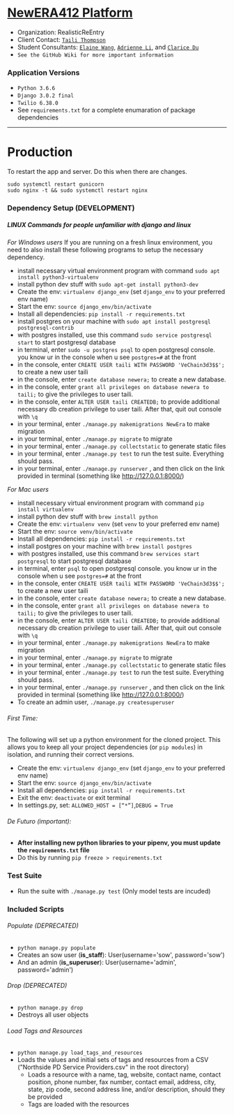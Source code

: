 # <a href="http://newera412.com/" target="_blank">NewERA412 Platform</a>

* Organization: RealisticReEntry
* Client Contact: <a href="mailto:bvbaseball42@gmail.com">`Taili Thompson`</a>
* Student Consultants: <a href="https://github.com/elainewangg">`Elaine Wang`</a>, <a href="https://github.com/adrienneli104">`Adrienne Li`</a>, and <a href="https://github.com/claricedu">`Clarice Du`</a>
* `See the GitHub Wiki for more important information`

### Application Versions

* `Python 3.6.6`
* `Django 3.0.2 final`
* `Twilio 6.38.0`
* See `requirements.txt` for a complete enumaration of package dependencies

***

# Production
To restart the app and server.
Do this when there are changes.
```
sudo systemctl restart gunicorn
sudo nginx -t && sudo systemctl restart nginx
```

### Dependency Setup (DEVELOPMENT)

##### LINUX Commands for people unfamiliar with django and linux 
*For Windows users*
If you are running on a fresh linux environment, you need to also install these following programs to setup the necessary dependency. 
* install necessary virtual environment program with command `sudo apt install python3-virtualenv`
* install python dev stuff with `sudo apt-get install python3-dev`
* Create the env: `virtualenv django_env` (set `django_env` to your preferred env name) 
* Start the env: `source django_env/bin/activate`
* Install all dependencies: `pip install -r requirements.txt`
* install postgres on your machine with `sudo apt install postgresql postgresql-contrib`
* with postgres installed, use this command `sudo service postgresql start` to start postgresql database
* in terminal, enter `sudo -u postgres psql`  to open postgresql console. you know ur in the console when u see `postgres=#`  at the front
* in the console, enter `CREATE USER taili WITH PASSWORD 'VeChain3d3$$';`  to create a new user taili
* in the console, enter `create database newera;`  to create a new database.
* in the console, enter `grant all privileges on database newera to taili;`  to give the privileges to user taili.
* in the console, enter `ALTER USER taili CREATEDB;` to provide additional necessary db creation privilege to user taili. After that, quit out console with `\q`
* in your terminal, enter `./manage.py makemigrations NewEra`  to make migration
* in your terminal, enter `./manage.py migrate`  to migrate
* in your terminal, enter `./manage.py collectstatic`  to generate static files
* in your terminal, enter `./manage.py test`  to run the test suite. Everything should pass.
* in your terminal, enter  `./manage.py runserver` , and then click on the link provided in terminal (something like http://127.0.0.1:8000/)

*For Mac users*
* install necessary virtual environment program with command `pip install virtualenv`
* install python dev stuff with `brew install python`
* Create the env: `virtualenv venv` (set `venv` to your preferred env name) 
* Start the env: `source venv/bin/activate`
* Install all dependencies: `pip install -r requirements.txt`
* install postgres on your machine with `brew install postgres`
* with postgres installed, use this command `brew services start postgresql` to start postgresql database
* in terminal, enter `psql`  to open postgresql console. you know ur in the console when u see `postgres=#` at the front
* in the console, enter `CREATE USER taili WITH PASSWORD 'VeChain3d3$$';`  to create a new user taili
* in the console, enter `create database newera;`  to create a new database.
* in the console, enter `grant all privileges on database newera to taili;`  to give the privileges to user taili.
* in the console, enter `ALTER USER taili CREATEDB;` to provide additional necessary db creation privilege to user taili. After that, quit out console with `\q`
* in your terminal, enter `./manage.py makemigrations NewEra`  to make migration
* in your terminal, enter `./manage.py migrate`  to migrate
* in your terminal, enter `./manage.py collectstatic`  to generate static files
* in your terminal, enter `./manage.py test`  to run the test suite. Everything should pass.
* in your terminal, enter  `./manage.py runserver` , and then click on the link provided in terminal (something like http://127.0.0.1:8000/)
* To create an admin user, `./manage.py createsuperuser` 



###### First Time: 

The following will set up a python environment for the cloned project. This allows you to keep all your project dependencies (or `pip modules`) in isolation, and running their correct versions. 

* Create the env: `virtualenv django_env` (set `django_env` to your preferred env name) 
* Start the env: `source django_env/bin/activate`
* Install all dependencies: `pip install -r requirements.txt`
* Exit the env: `deactivate` or exit terminal 
* In settings.py, set: 
`ALLOWED_HOST = [“*”]`,`DEBUG = True `


###### De Futuro (important):  

* **After installing new python libraries to your pipenv, you must update the `requirements.txt` file**
* Do this by running `pip freeze > requirements.txt`

### Test Suite 

* Run the suite with `./manage.py test` (Only model tests are incuded)

### Included Scripts 

###### Populate (DEPRECATED)

* `python manage.py populate`
* Creates an sow user (**is_staff**): User(username='sow', password='sow')
* And an admin (**is_superuser**): User(username='admin', password='admin')

###### Drop (DEPRECATED)

* `python manage.py drop`
* Destroys all user objects

###### Load Tags and Resources

* `python manage.py load_tags_and_resources`
* Loads the values and initial sets of tags and resources from a CSV ("Northside PD Service Providers.csv" in the root directory)
	* Loads a resource with a name, tag, website, contact name, contact position, phone number, fax number, contact email, address, city, state, zip code, second address line, and/or description, should they be provided
	* Tags are loaded with the resources
